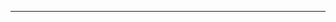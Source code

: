 <!--
CO_OP_TRANSLATOR_METADATA:
{
  "original_hash": "77735b446eb79b1bba9c849865cd0ced",
  "translation_date": "2025-08-28T18:06:09+00:00",
  "source_file": "03-GettingStarted/05-stdio-server/README.md",
  "language_code": "sw"
}
-->


---

